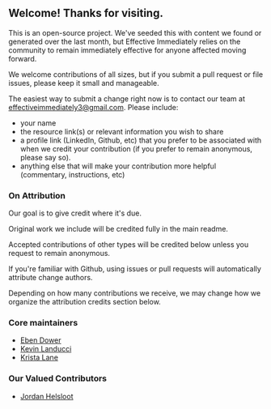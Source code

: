 ## Welcome! Thanks for visiting.

This is an open-source project. We've seeded this with content we found or generated over the last month, but Effective Immediately relies on the community to remain immediately effective for anyone affected moving forward.

We welcome contributions of all sizes, but if you submit a pull request or file issues, please keep it small and manageable.

The easiest way to submit a change right now is to contact our team at effectiveimmediately3@gmail.com. Please include:
- your name
- the resource link(s) or relevant information you wish to share
- a profile link (LinkedIn, Github, etc) that you prefer to be associated with when we credit your contribution (if you prefer to remain anonymous, please say so).
- anything else that will make your contribution more helpful (commentary, instructions, etc)

### On Attribution
Our goal is to give credit where it's due.

Original work we include will be credited fully in the main readme.

Accepted contributions of other types will be credited below unless you request to remain anonymous.

If you're familiar with Github, using issues or pull requests will automatically attribute change authors.

Depending on how many contributions we receive, we may change how we organize the attribution credits section below.  

### Core maintainers
- [Eben Dower](https://linkedin.com/in/eben-dower)
- [Kevin Landucci](https://linkedin.com/in/kevinlanducci)
- [Krista Lane](https://linkedin.com/in/krista-lane)

### Our Valued Contributors
- [Jordan Helsloot](https://linkedin.com/in/jordanhelsloot)
